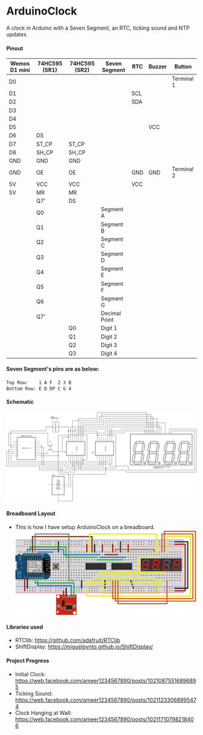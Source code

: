 # ArduinoClock
A clock in Arduino with a Seven Segment, an RTC, ticking sound and NTP updates

#### Pinout
| Wemos D1 mini | 74HC595 (SR1) | 74HC595 (SR2) | Seven Segment | RTC | Buzzer | Button |
| ------------- | ------------- | ------------- | ------------- | --- | ------ | ------ |
| D0 |  |  |  |  |  | Terminal 1 |
| D1 |  |  |  | SCL |  |  |
| D2 |  |  |  | SDA |  |  |
| D3 |  |  |  |  |  |  |
| D4 |  |  |  |  |  |  |
| D5 |  |  |  |  | VCC | | 
| D6 | DS |  |  |  |  |  |
| D7 | ST_CP | ST_CP |  |  |  |  |
| D8 | SH_CP | SH_CP |  |  |  |  |
| GND | GND | GND |  |  |  |  |
| GND | OE | OE |  | GND | GND | Terminal 2 |
| 5V | VCC | VCC |  | VCC |  |  |
| 5V | MR | MR |  |  |  |  |
| | Q7' | DS |  |  |  |  |
| | Q0 |  | Segment A |  |  |  |
| | Q1 |  | Segment B |  |  |  |
| | Q2 |  | Segment C |  |  |  |
| | Q3 |  | Segment D |  |  |  |
| | Q4 |  | Segment E |  |  |  |
| | Q5 |  | Segment F |  |  |  |
| | Q6 |  | Segment G |  |  |  |
| | Q7' |  | Decimal Point |  |  |  |
| |  | Q0 | Digit 1 |  |  |  |
| |  | Q1 | Digit 2 |  |  |  |
| |  | Q2 | Digit 3 |  |  |  |
| |  | Q3 | Digit 4 |  |  |  |

#### Seven Segment's pins are as below:
```
Top Row:    1 A F  2 3 B
Bottom Row: E D DP C G 4
```

#### Schematic
![Schematic](./ArduinoClock_schem.svg)

#### Breadboard Layout
* This is how I have setup ArduinoClock on a breadboard.
![Breadboard Layout](./ArduinoClock_bb.svg)

#### Libraries used
* RTClib: https://github.com/adafruit/RTClib
* ShiftDisplay: https://miguelpynto.github.io/ShiftDisplay/

#### Project Progress
* Initial Clock: https://web.facebook.com/ameer1234567890/posts/10210875516896895
* Ticking Sound: https://web.facebook.com/ameer1234567890/posts/10211233068995474
* Clock Hanging at Wall: https://web.facebook.com/ameer1234567890/posts/10211710798218406
